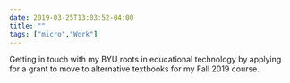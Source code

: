 ```yaml
---
date: 2019-03-25T13:03:52-04:00
title: ""
tags: ["micro","Work"]
---
```

Getting in touch with my BYU roots in educational technology by applying for a grant to move to alternative textbooks for my Fall 2019 course.
